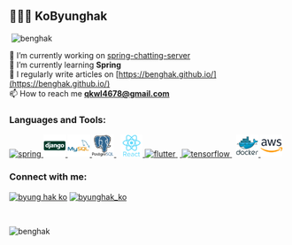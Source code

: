 <h2>🧑🏻‍💻 KoByunghak</h2> 
<p>&nbsp;<img align="center" src="https://github-readme-stats.vercel.app/api?username=benghak&show_icons=true&locale=en" alt="benghak" /></p>

🔭 I’m currently working on [spring-chatting-server](https://github.com/bengHak/spring-chatting-server)  
🌱 I’m currently learning **Spring**  
📝 I regularly write articles on [https://benghak.github.io/](https://benghak.github.io/)  
📫 How to reach me **qkwl4678@gmail.com**  

<h3 align="left">Languages and Tools:</h3>
<p align="left">
<a href="https://spring.io/" target="_blank"> <img src="https://www.vectorlogo.zone/logos/springio/springio-icon.svg" alt="spring" width="40" height="40"/> </a>
<a href="https://www.djangoproject.com/" target="_blank"> <img src="https://raw.githubusercontent.com/devicons/devicon/master/icons/django/django-original.svg" alt="django" width="40" height="40"/> </a>
  <a href="https://www.mysql.com/" target="_blank"> <img src="https://raw.githubusercontent.com/devicons/devicon/master/icons/mysql/mysql-original-wordmark.svg" alt="mysql" width="40" height="40"/> </a>
  <a href="https://www.postgresql.org" target="_blank"> <img src="https://raw.githubusercontent.com/devicons/devicon/master/icons/postgresql/postgresql-original-wordmark.svg" alt="postgresql" width="40" height="40"/> </a>&nbsp; <a href="https://reactjs.org/" target="_blank"> <img src="https://raw.githubusercontent.com/devicons/devicon/master/icons/react/react-original-wordmark.svg" alt="react" width="40" height="40"/> </a> <a href="https://flutter.dev" target="_blank"> <img src="https://www.vectorlogo.zone/logos/flutterio/flutterio-icon.svg" alt="flutter" width="40" height="40"/> </a>&nbsp;<a href="https://www.tensorflow.org" target="_blank"> <img src="https://www.vectorlogo.zone/logos/tensorflow/tensorflow-icon.svg" alt="tensorflow" width="40" height="40"/> </a> &nbsp; <a href="https://www.docker.com/" target="_blank"> <img src="https://raw.githubusercontent.com/devicons/devicon/master/icons/docker/docker-original-wordmark.svg" alt="docker" width="40" height="40"/> </a>
<a href="https://aws.amazon.com" target="_blank"> <img src="https://raw.githubusercontent.com/devicons/devicon/master/icons/amazonwebservices/amazonwebservices-original-wordmark.svg" alt="aws" width="40" height="40"/> </a>
</p>

<h3 align="left">Connect with me:</h3>
<p align="left">
<a href="https://fb.com/byung hak ko" target="blank"><img align="center" src="https://cdn.jsdelivr.net/npm/simple-icons@3.0.1/icons/facebook.svg" alt="byung hak ko" height="30" width="40" /></a>
<a href="https://instagram.com/byunghak_ko" target="blank"><img align="center" src="https://cdn.jsdelivr.net/npm/simple-icons@3.0.1/icons/instagram.svg" alt="byunghak_ko" height="30" width="40" /></a>
</p>

<br/>
<p align="left"> <img src="https://komarev.com/ghpvc/?username=benghak&label=Profile%20views&color=0e75b6&style=flat" alt="benghak" /> </p>


<!--
**bengHak/bengHak** is a ✨ _special_ ✨ repository because its `README.md` (this file) appears on your GitHub profile.

Here are some ideas to get you started:

- 🔭 I’m currently working on ...
- 🌱 I’m currently learning ...
- 👯 I’m looking to collaborate on ...
- 🤔 I’m looking for help with ...
- 💬 Ask me about ...
- 📫 How to reach me: ...
- 😄 Pronouns: ...
- ⚡ Fun fact: ...

### Hi there 👋
[![bengHak's GitHub stats](https://github-readme-stats.vercel.app/api?username=bengHak)](https://github.com/anuraghazra/github-readme-stats)
  
[![Hits](https://hits.seeyoufarm.com/api/count/incr/badge.svg?url=https%3A%2F%2Fgithub.com%2FbengHak&count_bg=%2379C83D&title_bg=%23555555&icon=&icon_color=%23E7E7E7&title=hits&edge_flat=false)](https://hits.seeyoufarm.com)
-->
